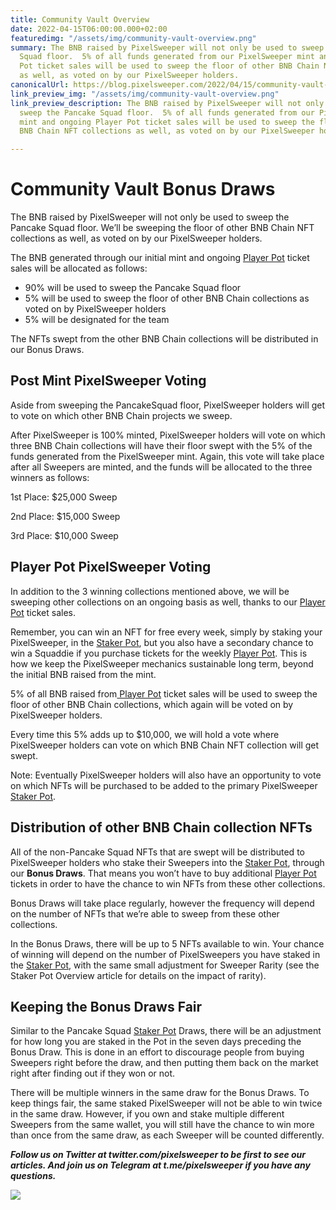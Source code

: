 ```yaml
---
title: Community Vault Overview
date: 2022-04-15T06:00:00.000+02:00
featuredimg: "/assets/img/community-vault-overview.png"
summary: The BNB raised by PixelSweeper will not only be used to sweep the Pancake
  Squad floor.  5% of all funds generated from our PixelSweeper mint and ongoing Player
  Pot ticket sales will be used to sweep the floor of other BNB Chain NFT collections
  as well, as voted on by our PixelSweeper holders.
canonicalUrl: https://blog.pixelsweeper.com/2022/04/15/community-vault-overview/
link_preview_img: "/assets/img/community-vault-overview.png"
link_preview_description: The BNB raised by PixelSweeper will not only be used to
  sweep the Pancake Squad floor.  5% of all funds generated from our PixelSweeper
  mint and ongoing Player Pot ticket sales will be used to sweep the floor of other
  BNB Chain NFT collections as well, as voted on by our PixelSweeper holders.

---
```

# **Community Vault Bonus Draws**

The BNB raised by PixelSweeper will not only be used to sweep the Pancake Squad floor. We’ll be sweeping the floor of other BNB Chain NFT collections as well, as voted on by our PixelSweeper holders.

The BNB generated through our initial mint and ongoing [Player Pot](https://blog.pixelsweeper.com/2022/04/13/pixelsweeper-player-pot-overview/ "Player Pot Overview") ticket sales will be allocated as follows:

* 90% will be used to sweep the Pancake Squad floor
* 5% will be used to sweep the floor of other BNB Chain collections as voted on by PixelSweeper holders
* 5% will be designated for the team

The NFTs swept from the other BNB Chain collections will be distributed in our Bonus Draws.

## **Post Mint PixelSweeper Voting**

Aside from sweeping the PancakeSquad floor, PixelSweeper holders will get to vote on which other BNB Chain projects we sweep.

After PixelSweeper is 100% minted, PixelSweeper holders will vote on which three BNB Chain collections will have their floor swept with the 5% of the funds generated from the PixelSweeper mint. Again, this vote will take place after all Sweepers are minted, and the funds will be allocated to the three winners as follows:

1st Place: $25,000 Sweep

2nd Place: $15,000 Sweep

3rd Place: $10,000 Sweep

## **Player Pot PixelSweeper Voting**

In addition to the 3 winning collections mentioned above, we will be sweeping other collections on an ongoing basis as well, thanks to our [Player Pot](https://blog.pixelsweeper.com/2022/04/13/pixelsweeper-player-pot-overview/ "Player Pot Overview") ticket sales.

Remember, you can win an NFT for free every week, simply by staking your PixelSweeper, in the [Staker Pot](https://blog.pixelsweeper.com/2022/04/05/pixelsweeper-staker-pot-overview/ "Staker Pot Overview"), but you also have a secondary chance to win a Squaddie if you purchase tickets for the weekly [Player Pot](https://blog.pixelsweeper.com/2022/04/13/pixelsweeper-player-pot-overview/ "Player Pot Overview"). This is how we keep the PixelSweeper mechanics sustainable long term, beyond the initial BNB raised from the mint.

5% of all BNB raised from[ Player Pot](https://blog.pixelsweeper.com/2022/04/13/pixelsweeper-player-pot-overview/ "Player Pot Overview") ticket sales will be used to sweep the floor of other BNB Chain collections, which again will be voted on by PixelSweeper holders.

Every time this 5% adds up to $10,000, we will hold a vote where PixelSweeper holders can vote on which BNB Chain NFT collection will get swept.

Note: Eventually PixelSweeper holders will also have an opportunity to vote on which NFTs will be purchased to be added to the primary PixelSweeper [Staker Pot](https://blog.pixelsweeper.com/2022/04/05/pixelsweeper-staker-pot-overview/ "Staker Pot Overview").

## **Distribution of other BNB Chain collection NFTs**

All of the non-Pancake Squad NFTs that are swept will be distributed to PixelSweeper holders who stake their Sweepers into the [Staker Pot](https://blog.pixelsweeper.com/2022/04/05/pixelsweeper-staker-pot-overview/ "Staker Pot Overview"), through our **Bonus Draws**. That means you won’t have to buy additional [Player Pot](https://blog.pixelsweeper.com/2022/04/13/pixelsweeper-player-pot-overview/ "Player Pot Overview") tickets in order to have the chance to win NFTs from these other collections.

Bonus Draws will take place regularly, however the frequency will depend on the number of NFTs that we’re able to sweep from these other collections.

In the Bonus Draws, there will be up to 5 NFTs available to win. Your chance of winning will depend on the number of PixelSweepers you have staked in the [Staker Pot](https://blog.pixelsweeper.com/2022/04/05/pixelsweeper-staker-pot-overview/ "Staker Pot Overview"), with the same small adjustment for Sweeper Rarity (see the Staker Pot Overview article for details on the impact of rarity).

## **Keeping the Bonus Draws Fair**

Similar to the Pancake Squad [Staker Pot](https://blog.pixelsweeper.com/2022/04/05/pixelsweeper-staker-pot-overview/ "Staker Pot Overview") Draws, there will be an adjustment for how long you are staked in the Pot in the seven days preceding the Bonus Draw. This is done in an effort to discourage people from buying Sweepers right before the draw, and then putting them back on the market right after finding out if they won or not.

There will be multiple winners in the same draw for the Bonus Draws. To keep things fair, the same staked PixelSweeper will not be able to win twice in the same draw. However, if you own and stake multiple different Sweepers from the same wallet, you will still have the chance to win more than once from the same draw, as each Sweeper will be counted differently.

**_Follow us on Twitter at twitter.com/pixelsweeper to be first to see our articles. And join us on Telegram at t.me/pixelsweeper if you have any questions._**

![](/assets/img/untitled-design-10.png)